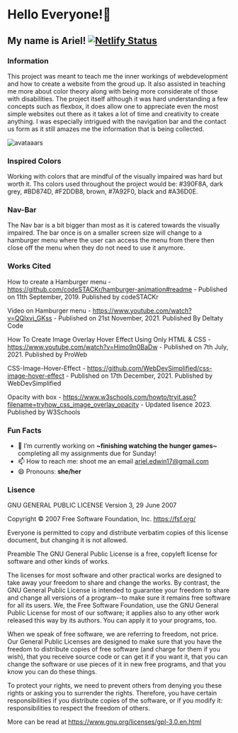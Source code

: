 # Hello Everyone!👋
## My name is Ariel! [![Netlify Status](https://api.netlify.com/api/v1/badges/58fc218d-2787-4807-ae21-42dfd1b61bae/deploy-status)](https://app.netlify.com/sites/about-me-arielcjwe/deploys)

### Information

This project was meant to teach me the inner workings of webdevelopment and how to create a website from the groud up. It also assisted in teaching me more about color theory along with being more considerate of those with disabilities. The project itself although it was hard understanding a few concepts such as flexbox, it does allow one to appreciate even the most simple websites out there as it takes a lot of time and creativity to create anything. I was especially intrigued with the navigation bar and the contact us form as it still amazes me the information that is being collected.

![avataaars](https://github.com/ArielCJWE/ArielCJWE/assets/145630253/f39262f0-4057-4600-8458-d54caded554d)

### Inspired Colors

Working with colors that are mindful of the visually impaired was hard but worth it. Ths colors used throughout the project would be: #390F8A, dark grey, #BD874D, #F2DDB8, brown, #7A92F0, black and #A36D0E.

### Nav-Bar
The Nav bar is a bit bigger than most as it is catered towards the visually impaired. The bar once is on a smaller screen size will change to a hamburger menu where the user can access the menu from there then close off the menu when they do not need to use it anymore. 

### Works Cited
How to create a Hamburger menu - https://github.com/codeSTACKr/hamburger-animation#readme - Published on 11th September, 2019. Published by codeSTACKr

Video on Hamburger menu - https://www.youtube.com/watch?v=QQlxvj_GKss - Published on 21st November, 2021. Published By Deltaty Code

How To Create Image Overlay Hover Effect Using Only HTML & CSS - https://www.youtube.com/watch?v=Himo9n0BaDw - Published on 7th July, 2021. Published by ProWeb

CSS-Image-Hover-Effect - https://github.com/WebDevSimplified/css-image-hover-effect - Published on 17th December, 2021. Published by WebDevSimplified

Opacity with box - https://www.w3schools.com/howto/tryit.asp?filename=tryhow_css_image_overlay_opacity - Updated lisence 2023. Published by W3Schools


### Fun Facts
- 🔭 I’m currently working on **~finishing watching the hunger games~** completing all my assignments due for Sunday!
- 📫 How to reach me: shoot me an email ariel.edwin17@gmail.com
- 😄 Pronouns: **she/her**

### Lisence
GNU GENERAL PUBLIC LICENSE
Version 3, 29 June 2007

Copyright © 2007 Free Software Foundation, Inc. <https://fsf.org/>

Everyone is permitted to copy and distribute verbatim copies of this license document, but changing it is not allowed.

Preamble
The GNU General Public License is a free, copyleft license for software and other kinds of works.

The licenses for most software and other practical works are designed to take away your freedom to share and change the works. By contrast, the GNU General Public License is intended to guarantee your freedom to share and change all versions of a program--to make sure it remains free software for all its users. We, the Free Software Foundation, use the GNU General Public License for most of our software; it applies also to any other work released this way by its authors. You can apply it to your programs, too.

When we speak of free software, we are referring to freedom, not price. Our General Public Licenses are designed to make sure that you have the freedom to distribute copies of free software (and charge for them if you wish), that you receive source code or can get it if you want it, that you can change the software or use pieces of it in new free programs, and that you know you can do these things.

To protect your rights, we need to prevent others from denying you these rights or asking you to surrender the rights. Therefore, you have certain responsibilities if you distribute copies of the software, or if you modify it: responsibilities to respect the freedom of others.

More can be read at https://www.gnu.org/licenses/gpl-3.0.en.html
